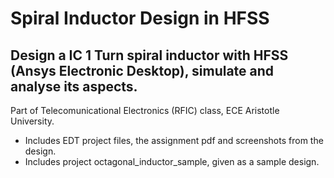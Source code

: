 # Spiral Inductor Design in HFSS

## Design a IC 1 Turn spiral inductor with HFSS (Ansys Electronic Desktop), simulate and analyse its aspects.

Part of Telecomunicational Electronics (RFIC) class, ECE Aristotle University.

- Includes EDT project files, the assignment pdf and screenshots from the design.
- Includes project octagonal_inductor_sample, given as a sample design.


 